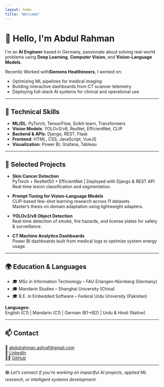 ```yaml
---
layout: home
title: "Welcome"
---
```


# 👋 Hello, I'm Abdul Rahman

I'm an **AI Engineer** based in Germany, passionate about solving real-world problems using **Deep Learning**, **Computer Vision**, and **Vision-Language Models**.

Recentlz Worked with**Siemens Healthineers**, I worked on:
- Optimizing ML pipelines for medical imaging
- Building interactive dashboards from CT scanner telemetry
- Deploying full-stack AI systems for clinical and operational use

---

## 🧠 Technical Skills

- **ML/DL**: PyTorch, TensorFlow, Scikit-learn, Transformers
- **Vision Models**: YOLOv3/v8, ResNet, EfficientNet, CLIP
- **Backend & APIs**: Django, REST, Flask
- **Frontend**: HTML, CSS, JavaScript, VueJS
- **Visualization**: Power BI, Grafana, Tableau

---

## 🔬 Selected Projects

- **Skin Cancer Detection**  
  PyTorch + ResNet50 + EfficientNet | Deployed with Django & REST API  
  Real-time lesion classification and segmentation.

- **Prompt Tuning for Vision–Language Models**  
  CLIP-based few-shot learning research across 11 datasets.  
  Master’s thesis on domain adaptation using lightweight adapters.

- **YOLOv3/v8 Object Detection**  
  Real-time detection of smoke, fire hazards, and license plates for safety & surveillance.

- **CT Machine Analytics Dashboards**  
  Power BI dashboards built from medical logs to optimize system energy usage.

---

## 🌍 Education & Languages

- 🎓 MSc in Information Technology – FAU Erlangen-Nürnberg (Germany)  
- 🎓 Mandarin Studies – Shanghai University (China)  
- 🎓 B.E. in Embedded Software – Federal Urdu University (Pakistan)

**Languages:**  
English (C1) | Mandarin (C1) | German (B1→B2) | Urdu & Hindi (Native)

---

## 📫 Contact

📧 [abdulrahman.ashraf@gmail.com](mailto:abdulrahman.ashraf@gmail.com)  
💼 [LinkedIn](https://www.linkedin.com/in/YOUR-LINKEDIN-ID)  
👨‍💻 [GitHub](https://github.com/abdulrahman45284528)

---

🟢 _Let’s connect if you’re working on impactful AI projects, applied ML research, or intelligent systems development._
